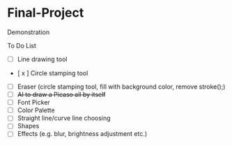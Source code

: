 # Final-Project
Demonstration

To Do List
- [ ] Line drawing tool
- [ x ] Circle stamping tool
- [ ] Eraser (circle stamping tool, fill with background color, remove stroke();)
- [ ] <del>AI to draw a Picaso all by itself</del>
- [ ] Font Picker
- [ ] Color Palette
- [ ] Straight line/curve line choosing
- [ ] Shapes
- [ ] Effects (e.g. blur, brightness adjustment etc.)
